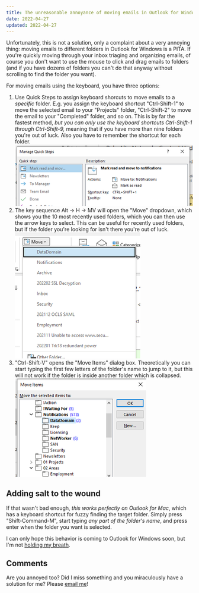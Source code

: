 ```yaml
---
title: The unreasonable annoyance of moving emails in Outlook for Windows
date: 2022-04-27
updated: 2022-04-27
---
```

Unfortunately, this is not a solution, only a complaint about a very annoying thing: moving emails to different folders in Outlook for Windows is a PITA. If you're quickly moving through your inbox triaging and organizing emails, of course you don't want to use the mouse to click and drag emails to folders (and if you have dozens of folders you can't do that anyway without scrolling to find the folder you want).

For moving emails using the keyboard, you have three options:

1. Use Quick Steps to assign keyboard shorcuts to move emails to a *specific* folder. E.g. you assign the keyboard shortcut "Ctrl-Shift-1" to move the selected email to your "Projects" folder, "Ctrl-Shift-2" to move the email to your "Completed" folder, and so on. This is by far the fastest method, *but you can only use the keyboard shortcuts Ctrl-Shift-1 through Ctrl-Shift-9,* meaning that if you have more than nine folders you're out of luck. Also you have to remember the shortcut for each folder.
![](outlook1.png)
2.  The key sequence Alt -> H -> MV will open the "Move" dropdown, which shows you the 10 most recently used folders, which you can then use the arrow keys to select. This can be useful for recently used folders, but if the folder you're looking for isn't there you're out of luck.
![](outlook2.png)
3.  "Ctrl-Shift-V" opens the "Move Items" dialog box. Theoretically you can start typing the first few letters of the folder's name to jump to it, but this will not work if the folder is inside another folder which is collapsed.
![](outlook3.png)

## Adding salt to the wound
If that wasn't bad enough, *this works perfectly on Outlook for Mac*, which has a keyboard shortcut for fuzzy finding the target folder. Simply press "Shift-Command-M", start typing *any part of the folder's name*, and press enter when the folder you want is selected.

I can only hope this behavior is coming to Outlook for Windows soon, but I'm not [holding my breath](https://www.msofficeforums.com/outlook/41497-moving-messages-folders-typing-folder-name.html).

## Comments
Are you annoyed too? Did I miss something and you miraculously have a solution for me? Please [email me](mailto:website@justus.ws)!
